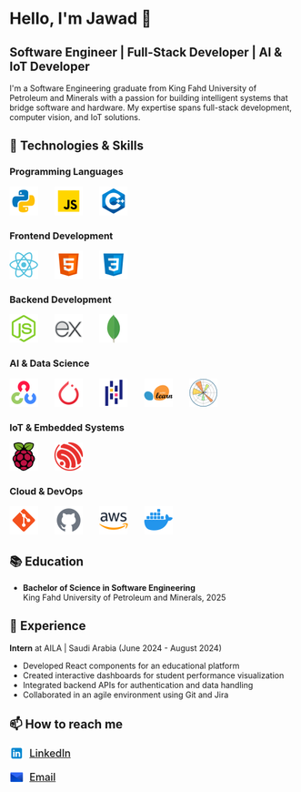 # Hello, I'm Jawad 👋

## Software Engineer | Full-Stack Developer | AI & IoT Developer

I'm a Software Engineering graduate from King Fahd University of Petroleum and Minerals with a passion for building intelligent systems that bridge software and hardware. My expertise spans full-stack development, computer vision, and IoT solutions.

## 🚀 Technologies & Skills

### Programming Languages

<p>
  <img src="icons/python.png" alt="Python" width="50" height="50" style="margin-right: 25px"/>
  <img src="icons/javascript.png" alt="JavaScript" width="50" height="50" style="margin-right: 25px"/>
  <img src="icons/c++.png" alt="C++" width="50" height="50" style="margin-right: 25px"/>
</p>

### Frontend Development

<p>
  <img src="icons/react.png" alt="React" width="50" height="50" style="margin-right: 25px"/>
  <img src="icons/html-5.png" alt="HTML5" width="50" height="50" style="margin-right: 25px"/>
  <img src="icons/css.png" alt="CSS3" width="50" height="50" style="margin-right: 25px"/>
</p>

### Backend Development

<p>
  <img src="icons/Node.js.png" alt="Node.js" width="50" height="50" style="margin-right: 25px"/>
  <img src="icons/express-js.png" alt="Express.js" width="50" height="50" style="margin-right: 25px"/>
  <img src="icons/mongodb.png" alt="MongoDB" width="50" height="50" style="margin-right: 25px"/>
</p>

### AI & Data Science

<p>
  <img src="icons/opencv.png" alt="OpenCV" width="50" height="50" style="margin-right: 25px"/>
  <img src="icons/pytorch.png" alt="PyTorch" width="50" height="50" style="margin-right: 25px"/>
  <img src="icons/pandas.png" alt="Pandas" width="50" height="50" style="margin-right: 25px"/>
  <img src="icons/scikit-learn.png" alt="scikit-learn" width="50" height="50" style="margin-right: 25px"/>
  <img src="icons/Matplotlib.png" alt="MatplotLib" width="50" height="50" style="margin-right: 25px"/>
</p>

### IoT & Embedded Systems

<p>
  <img src="icons/raspberry-pi.png" alt="Raspberry Pi" width="50" height="50" style="margin-right: 25px"/>
  <img src="icons/Espressif.png" alt="ESP32" width="50" height="50" style="margin-right: 25px"/>
</p>

### Cloud & DevOps

<p>
  <img src="icons/git.png" alt="Git" width="50" height="50" style="margin-right: 25px"/>
  <img src="icons/github-gray.png" alt="GitHub" width="50" height="50" style="margin-right: 25px"/>
  <img src="icons/aws.png" alt="AWS" width="50" height="50" style="margin-right: 25px"/>
  <img src="icons/docker.png" alt="Docker" width="50" height="50" style="margin-right: 25px"/>
</p>

## 📚 Education

- **Bachelor of Science in Software Engineering**  
  King Fahd University of Petroleum and Minerals, 2025

## 💼 Experience

**Intern** at AILA | Saudi Arabia (June 2024 - August 2024)

- Developed React components for an educational platform
- Created interactive dashboards for student performance visualization
- Integrated backend APIs for authentication and data handling
- Collaborated in an agile environment using Git and Jira

## 📫 How to reach me

<p>
  <a href="https://www.linkedin.com/in/jawadalmuttawa/" style="text-decoration: none; margin-right: 20px; display: inline-flex; align-items: center;">
    <img src="icons/linkedin.png" alt="LinkedIn" width="25" height="25" style="margin-right: 10px;"/>
    <span style="text-decoration: underline; font-size: 18px; font-weight: 500;">LinkedIn</span>
  </a>
</p>
<p>
  <a href="mailto:almuttawa.jawad@gmail.com" style="text-decoration: none; display: inline-flex; align-items: center;">
    <img src="icons/email.png" alt="Email" width="25" height="25" style="margin-right: 10px;"/>
    <span style="text-decoration: underline; font-size: 18px; font-weight: 500;">Email</span>
  </a>
</p>
